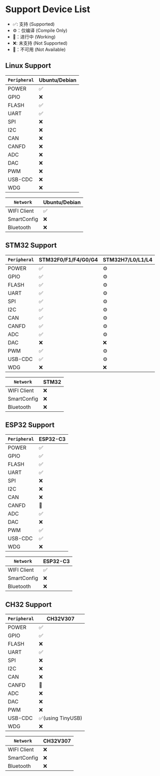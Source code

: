 # Support Device List

* ✅: 支持 (Supported)
* ⚙️：仅编译 (Compile Only)
* 🔄：进行中 (Working)
* ❌: 未支持 (Not Supported)
* 🚫：不可用 (Not Available)

## Linux Support

| `Peripheral` | Ubuntu/Debian |
| ------------ | ------------- |
| POWER        | ✅             |
| GPIO         | ❌             |
| FLASH        | ✅             |
| UART         | ✅             |
| SPI          | ❌             |
| I2C          | ❌             |
| CAN          | ❌             |
| CANFD        | ❌             |
| ADC          | ❌             |
| DAC          | ❌             |
| PWM          | ❌             |
| USB-CDC      | ❌             |
| WDG          | ❌             |

| `Network`   | Ubuntu/Debian |
| ----------- | ------------- |
| WIFI Client | ✅             |
| SmartConfig | ❌             |
| Bluetooth   | ❌             |

## STM32 Support

| `Peripheral` | STM32F0/F1/F4/G0/G4 | STM32H7/L0/L1/L4 |
| ------------ | ------------------- | ---------------- |
| POWER        | ✅                   | ⚙️                |
| GPIO         | ✅                   | ⚙️                |
| FLASH        | ✅                   | ⚙️                |
| UART         | ✅                   | ⚙️                |
| SPI          | ✅                   | ⚙️                |
| I2C          | ✅                   | ⚙️                |
| CAN          | ✅                   | ⚙️                |
| CANFD        | ✅                   | ⚙️                |
| ADC          | ✅                   | ⚙️                |
| DAC          | ❌                   | ❌                |
| PWM          | ✅                   | ⚙️                |
| USB-CDC      | ✅                   | ⚙️                |
| WDG          | ❌                   | ❌                |

| `Network`   | STM32 |
| ----------- | ----- |
| WIFI Client | ❌     |
| SmartConfig | ❌     |
| Bluetooth   | ❌     |

## ESP32 Support

| `Peripheral` | ESP32-C3 |
| ------------ | -------- |
| POWER        | ✅        |
| GPIO         | ✅        |
| FLASH        | ✅        |
| UART         | ✅        |
| SPI          | ❌        |
| I2C          | ❌        |
| CAN          | ❌        |
| CANFD        | 🚫        |
| ADC          | ✅        |
| DAC          | ❌        |
| PWM          | ✅        |
| USB-CDC      | ✅        |
| WDG          | ❌        |

| `Network`   | ESP32-C3 |
| ----------- | -------- |
| WIFI Client | ✅        |
| SmartConfig | ❌        |
| Bluetooth   | ❌        |

## CH32 Support

| `Peripheral` | CH32V307         |
| ------------ | ---------------- |
| POWER        | ✅                |
| GPIO         | ✅                |
| FLASH        | ❌                |
| UART         | ✅                |
| SPI          | ❌                |
| I2C          | ❌                |
| CAN          | ❌                |
| CANFD        | 🚫                |
| ADC          | ❌                |
| DAC          | ❌                |
| PWM          | ❌                |
| USB-CDC      | ✅(using TinyUSB) |
| WDG          | ❌                |

| `Network`   | CH32V307 |
| ----------- | -------- |
| WIFI Client | ❌        |
| SmartConfig | ❌        |
| Bluetooth   | ❌        |
